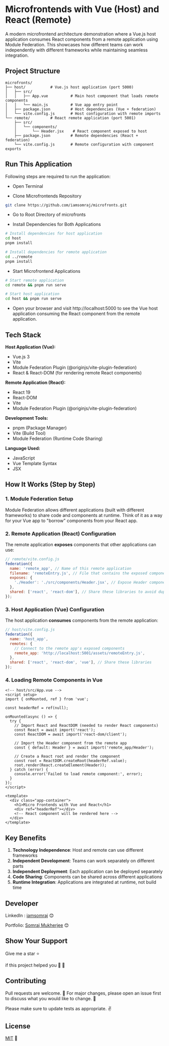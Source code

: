 # Microfrontends with Vue (Host) and React (Remote)

A modern microfrontend architecture demonstration where a Vue.js host application consumes React components from a remote application using Module Federation. This showcases how different teams can work independently with different frameworks while maintaining seamless integration.

## Project Structure

```
microfronts/
├── host/           # Vue.js host application (port 5000)
│   ├── src/
│   │   ├── App.vue          # Main host component that loads remote components
│   │   └── main.js          # Vue app entry point
│   ├── package.json         # Host dependencies (Vue + federation)
│   └── vite.config.js       # Host configuration with remote imports
└── remote/         # React remote application (port 5001)
    ├── src/
    │   └── components/
    │       └── Header.jsx    # React component exposed to host
    ├── package.json         # Remote dependencies (React + federation)
    └── vite.config.js       # Remote configuration with component exports
```

## Run This Application

Following steps are required to run the application:

- Open Terminal

- Clone Microfrontends Repository

```bash
git clone https://github.com/iamsomraj/microfronts.git
```

- Go to Root Directory of microfronts

- Install Dependencies for Both Applications

```bash
# Install dependencies for host application
cd host
pnpm install

# Install dependencies for remote application
cd ../remote
pnpm install
```

- Start Microfrontend Applications

```bash
# Start remote application
cd remote && pnpm run serve

# Start host application
cd host && pnpm run serve
```

- Open your browser and visit http://localhost:5000 to see the Vue host application consuming the React component from the remote application.

## Tech Stack

**Host Application (Vue):**

- Vue.js 3
- Vite
- Module Federation Plugin (@originjs/vite-plugin-federation)
- React & React-DOM (for rendering remote React components)

**Remote Application (React):**

- React 19
- React-DOM
- Vite
- Module Federation Plugin (@originjs/vite-plugin-federation)

**Development Tools:**

- pnpm (Package Manager)
- Vite (Build Tool)
- Module Federation (Runtime Code Sharing)

**Language Used:**

- JavaScript
- Vue Template Syntax
- JSX

## How It Works (Step by Step)

### 1. Module Federation Setup

Module Federation allows different applications (built with different frameworks) to share code and components at runtime. Think of it as a way for your Vue app to "borrow" components from your React app.

### 2. Remote Application (React) Configuration

The remote application **exposes** components that other applications can use:

```javascript
// remote/vite.config.js
federation({
  name: 'remote_app', // Name of this remote application
  filename: 'remoteEntry.js', // File that contains the exposed components
  exposes: {
    './Header': './src/components/Header.jsx', // Expose Header component
  },
  shared: ['react', 'react-dom'], // Share these libraries to avoid duplicates
});
```

### 3. Host Application (Vue) Configuration

The host application **consumes** components from the remote application:

```javascript
// host/vite.config.js
federation({
  name: 'host_app',
  remotes: {
    // Connect to the remote app's exposed components
    remote_app: 'http://localhost:5001/assets/remoteEntry.js',
  },
  shared: ['react', 'react-dom', 'vue'], // Share these libraries
});
```

### 4. Loading Remote Components in Vue

```vue
<!-- host/src/App.vue -->
<script setup>
import { onMounted, ref } from 'vue';

const headerRef = ref(null);

onMounted(async () => {
  try {
    // Import React and ReactDOM (needed to render React components)
    const React = await import('react');
    const ReactDOM = await import('react-dom/client');

    // Import the Header component from the remote app
    const { default: Header } = await import('remote_app/Header');

    // Create a React root and render the component
    const root = ReactDOM.createRoot(headerRef.value);
    root.render(React.createElement(Header));
  } catch (error) {
    console.error('Failed to load remote component:', error);
  }
});
</script>

<template>
  <div class="app-container">
    <h1>Micro Frontends with Vue and React</h1>
    <div ref="headerRef"></div>
    <!-- React component will be rendered here -->
  </div>
</template>
```

## Key Benefits

1. **Technology Independence**: Host and remote can use different frameworks
2. **Independent Development**: Teams can work separately on different parts
3. **Independent Deployment**: Each application can be deployed separately
4. **Code Sharing**: Components can be shared across different applications
5. **Runtime Integration**: Applications are integrated at runtime, not build time

## Developer

LinkedIn : [iamsomraj](https://www.linkedin.com/in/iamsomraj/) 😊

Portfolio: [Somraj Mukherjee](https://iamsomraj.github.io/) 😊

## Show Your Support

Give me a star ⭐

if this project helped you 👦 👧

## Contributing

Pull requests are welcome. 🤝 For major changes, please open an issue first to discuss what you would like to change. 🙏

Please make sure to update tests as appropriate. ✌

## License

[MIT](https://choosealicense.com/licenses/mit/) 📰
